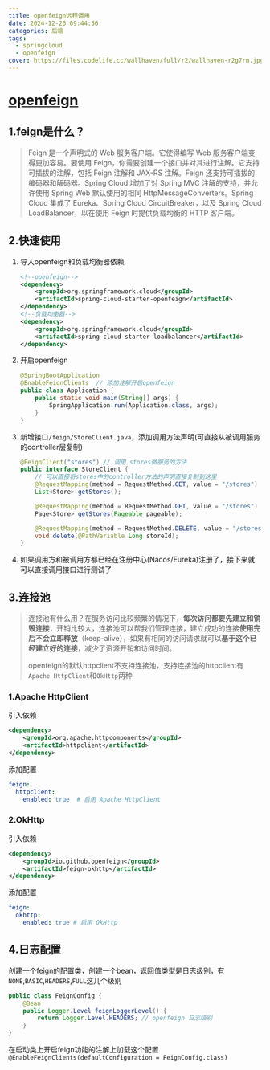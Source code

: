 ```yaml
---
title: openfeign远程调用
date: 2024-12-26 09:44:56
categories: 后端
tags: 
  - springcloud
  - openfeign
cover: https://files.codelife.cc/wallhaven/full/r2/wallhaven-r2g7rm.jpg
---
```


# [openfeign](https://docs.spring.io/spring-cloud-openfeign/docs/current/reference/html/)

## 1.feign是什么？

> Feign 是一个声明式的 Web 服务客户端。它使得编写 Web 服务客户端变得更加容易。要使用 Feign，你需要创建一个接口并对其进行注解。它支持可插拔的注解，包括 Feign 注解和 JAX-RS 注解。Feign 还支持可插拔的编码器和解码器。Spring Cloud 增加了对 Spring MVC 注解的支持，并允许使用 Spring Web 默认使用的相同 HttpMessageConverters。Spring Cloud 集成了 Eureka、Spring Cloud CircuitBreaker，以及 Spring Cloud LoadBalancer，以在使用 Feign 时提供负载均衡的 HTTP 客户端。

## 2.快速使用

1. 导入openfeign和负载均衡器依赖

   ```xml
   <!--openfeign-->
   <dependency>
       <groupId>org.springframework.cloud</groupId>
       <artifactId>spring-cloud-starter-openfeign</artifactId>
   </dependency>
   <!--负载均衡器-->
   <dependency>
       <groupId>org.springframework.cloud</groupId>
       <artifactId>spring-cloud-starter-loadbalancer</artifactId>
   </dependency>
   ```

2. 开启openfeign

   ```java
   @SpringBootApplication
   @EnableFeignClients  // 添加注解开启openfeign
   public class Application {
       public static void main(String[] args) {
           SpringApplication.run(Application.class, args);
       }
   }
   ```

3. 新增接口`/feign/StoreClient.java`，添加调用方法声明(可直接从被调用服务的controller层复制)

   ```java
   @FeignClient("stores") // 调用 stores微服务的方法
   public interface StoreClient {
       // 可以直接将stores中的controller方法的声明直接复制到这里
       @RequestMapping(method = RequestMethod.GET, value = "/stores")
       List<Store> getStores();
   
       @RequestMapping(method = RequestMethod.GET, value = "/stores")
       Page<Store> getStores(Pageable pageable);
   
       @RequestMapping(method = RequestMethod.DELETE, value = "/stores/{storeId:\\d+}")
       void delete(@PathVariable Long storeId);
   }
   ```

4. 如果调用方和被调用方都已经在注册中心(Nacos/Eureka)注册了，接下来就可以直接调用接口进行测试了

## 3.连接池

> 连接池有什么用？在服务访问比较频繁的情况下，**每次访问都要先建立和销毁连接**，开销比较大，连接池可以帮我们管理连接，建立成功的连接**使用完后不会立即释放**（keep-alive），如果有相同的访问请求就可以**基于这个已经建立好的连接**，减少了资源开销和访问时间。
>
> openfeign的默认httpclient不支持连接池，支持连接池的httpclient有`Apache HttpClient`和`OkHttp`两种

### 1.Apache HttpClient

引入依赖

```xml
<dependency>
    <groupId>org.apache.httpcomponents</groupId>
    <artifactId>httpclient</artifactId>
</dependency>
```

添加配置

```yml
feign:
  httpclient:
    enabled: true  # 启用 Apache HttpClient
```

### 2.OkHttp

引入依赖

```xml
<dependency>
    <groupId>io.github.openfeign</groupId>
    <artifactId>feign-okhttp</artifactId>
</dependency>
```

添加配置

```yml
feign:
  okhttp:
    enabled: true # 启用 OkHttp
```

## 4.日志配置

创建一个feign的配置类，创建一个bean，返回值类型是日志级别，有 `NONE`,`BASIC`,`HEADERS`,`FULL`这几个级别

```java
public class FeignConfig {
    @Bean
    public Logger.Level feignLoggerLevel() {
        return Logger.Level.HEADERS; // openfeign 日志级别
    }
}
```

在启动类上开启feign功能的注解上加载这个配置 `@EnableFeignClients(defaultConfiguration = FeignConfig.class) `

